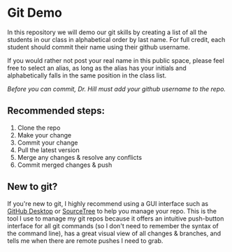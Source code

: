 # Git Demo

In this repository we will demo our git skills by creating a list of all the students in our class in alphabetical order by last name. For full credit, each student should commit their name using their github username.

If you would rather not post your real name in this public space, please feel free to select an alias, as long as the alias has your initials and alphabetically falls in the same position in the class list.

*Before you can commit, Dr. Hill must add your github username to the repo.*

## Recommended steps:
1. Clone the repo
2. Make your change
3. Commit your change
4. Pull the latest version
4. Merge any changes & resolve any conflicts
5. Commit merged changes & push

## New to git?

If you're new to git, I highly recommend using a GUI interface such as [GitHub Desktop](https://desktop.github.com/) or [SourceTree](https://www.sourcetreeapp.com/) to help you manage your repo. This is the tool I use to manage my git repos because it offers an intuitive push-button interface for all git commands (so I don't need to remember the syntax of the command line), has a great visual view of all changes & branches, and tells me when there are remote pushes I need to grab.
